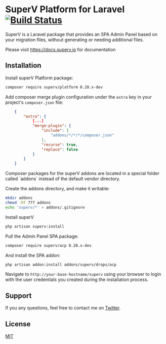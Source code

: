 
# SuperV Platform for Laravel [![Build Status](https://travis-ci.org/superv/platform.svg?branch=master)](https://travis-ci.org/superv/platform)

SuperV is a Laravel package that provides an SPA Admin Panel based on your migration files, without generating or needing additional files.

Please visit https://docs.superv.io for documentation

## Installation
Install superV Platform package:
```bash
composer require superv/platform 0.20.x-dev
```


Add composer merge plugin configuration under the `extra` key in your project's `composer.json` file:
```json
    {
        "extra": {
            [...]
            "merge-plugin": {
                "include": [
                    "addons/*/*/*/composer.json"
                ],
                "recurse": true,
                "replace": false
            }
        }
    }
```

<div class="alert alert--info">
Composer packages for the superV addons are located in a special folder called `addons` instead of the default vendor directory.
</div>

Create the addons directory, and make it writable:
```bash
mkdir addons
chmod -Rf 777 addons
echo 'superv/*' > addons/.gitignore
```

Install superV
```bash
php artisan superv:install
```

Pull the Admin Panel SPA package:
```bash
composer require superv/acp 0.20.x-dev
```

And install the SPA addon:

```bash
php artisan addon:install addons/superv/drops/acp
```


Navigate to `http://your-base-hostname/superv` using your browser to login with the user credentials you created during the installation process.


## Support
If you any questions, feel free to contact me on [Twitter](https://twitter.com/daliselcuk).

## License
[MIT](https://github.com/superv/superv-platform/blob/master/LICENSE.md)
